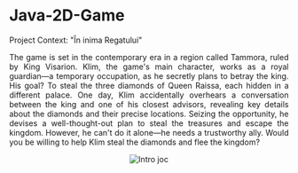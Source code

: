# Java-2D-Game
Project Context: "În inima Regatului" 
<p style="text-align: justify;">
The game is set in the contemporary era in a region called Tammora, ruled by King Visarion. Klim, the game's main character, works as a royal guardian—a temporary occupation, as he secretly plans to betray the king. His goal? To steal the three diamonds of Queen Raissa, each hidden in a different palace. 
One day, Klim accidentally overhears a conversation between the king and one of his closest advisors, revealing key details about the diamonds and their precise locations. Seizing the opportunity, he devises a well-thought-out plan to steal the treasures and escape the kingdom. However, he can't do it alone—he needs a trustworthy ally. 
Would you be willing to help Klim steal the diamonds and flee the kingdom?
</p>
<p align="center">
  <img src="https://github.com/user-attachments/assets/ec1a29ef-e548-4b7f-9096-d268c89518ca" alt="Intro joc" />
</p>

